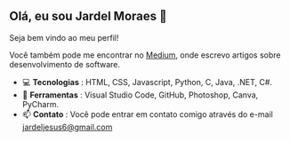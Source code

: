 ## Olá, eu sou Jardel Moraes 👋

Seja bem vindo ao meu perfil! 

Você também pode me encontrar no [Medium](https://medium.com/@Jardel_Moraes), onde escrevo artigos sobre desenvolvimento de software.

- :computer: **Tecnologias** : HTML, CSS, Javascript, Python, C, Java, .NET, C#.
- :hammer: **Ferramentas** : Visual Studio Code, GitHub, Photoshop, Canva, PyCharm.
- 📫 **Contato** : Você pode entrar em contato comigo através do e-mail jardeljesus6@gmail.com 

